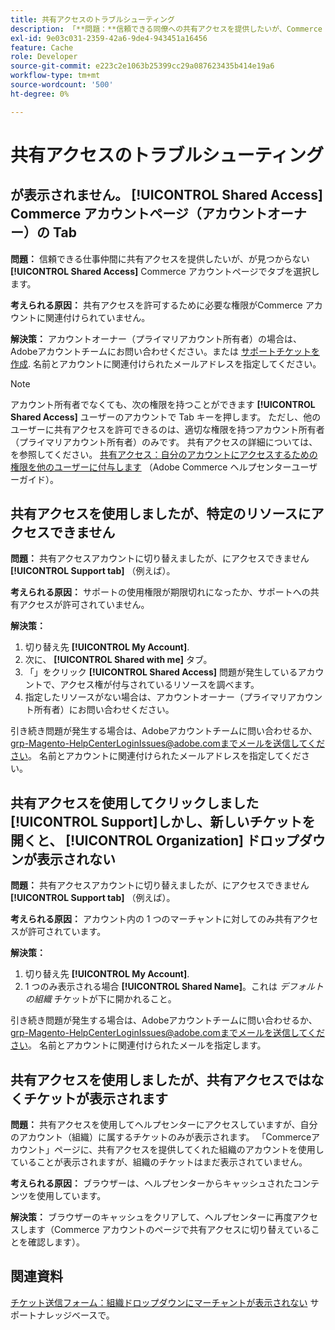 ```yaml
---
title: 共有アクセスのトラブルシューティング
description: 「**問題：**信頼できる同僚への共有アクセスを提供したいが、Commerce アカウント**ページに「共有アクセス**」タブが見つからない。」
exl-id: 9e03c031-2359-42a6-9de4-943451a16456
feature: Cache
role: Developer
source-git-commit: e223c2e1063b25399cc29a087623435b414e19a6
workflow-type: tm+mt
source-wordcount: '500'
ht-degree: 0%

---
```


# 共有アクセスのトラブルシューティング

## が表示されません。 [!UICONTROL Shared Access] Commerce アカウントページ（アカウントオーナー）の Tab

**問題：** 信頼できる仕事仲間に共有アクセスを提供したいが、が見つからない **[!UICONTROL Shared Access]** Commerce アカウントページでタブを選択します。

**考えられる原因：** 共有アクセスを許可するために必要な権限がCommerce アカウントに関連付けられていません。

**解決策：** アカウントオーナー（プライマリアカウント所有者）の場合は、Adobeアカウントチームにお問い合わせください。または [サポートチケットを作成](/help/help-center-guide/help-center/magento-help-center-user-guide.md#merchant-not-displayed). 名前とアカウントに関連付けられたメールアドレスを指定してください。

>[!NOTE]
>
>アカウント所有者でなくても、次の権限を持つことができます **[!UICONTROL Shared Access]** ユーザーのアカウントで Tab キーを押します。 ただし、他のユーザーに共有アクセスを許可できるのは、適切な権限を持つアカウント所有者（プライマリアカウント所有者）のみです。 共有アクセスの詳細については、を参照してください。 [共有アクセス：自分のアカウントにアクセスするための権限を他のユーザーに付与します](https://experienceleague.adobe.com/docs/commerce-knowledge-base/kb/help-center-guide/magento-help-center-user-guide.html?lang=en#shared-access) （Adobe Commerce ヘルプセンターユーザーガイド）。

## 共有アクセスを使用しましたが、特定のリソースにアクセスできません

**問題：** 共有アクセスアカウントに切り替えましたが、にアクセスできません **[!UICONTROL Support tab]** （例えば）。

**考えられる原因：** サポートの使用権限が期限切れになったか、サポートへの共有アクセスが許可されていません。

**解決策：**

1. 切り替え先 **[!UICONTROL My Account]**.
1. 次に、 **[!UICONTROL Shared with me]** タブ。
1. 「」をクリック **[!UICONTROL Shared Access]** 問題が発生しているアカウントで、アクセス権が付与されているリソースを調べます。
1. 指定したリソースがない場合は、アカウントオーナー（プライマリアカウント所有者）にお問い合わせください。

引き続き問題が発生する場合は、Adobeアカウントチームに問い合わせるか、grp-Magento-HelpCenterLoginIssues@adobe.comまでメールを送信してください。 名前とアカウントに関連付けられたメールアドレスを指定してください。

## 共有アクセスを使用してクリックしました [!UICONTROL Support]しかし、新しいチケットを開くと、 [!UICONTROL Organization] ドロップダウンが表示されない

**問題：** 共有アクセスアカウントに切り替えましたが、にアクセスできません **[!UICONTROL Support tab]** （例えば）。

**考えられる原因：** アカウント内の 1 つのマーチャントに対してのみ共有アクセスが許可されています。

**解決策：**

1. 切り替え先 **[!UICONTROL My Account]**.
1. 1 つのみ表示される場合 **[!UICONTROL Shared Name]**。これは *デフォルトの組織* チケットが下に開かれること。

引き続き問題が発生する場合は、Adobeアカウントチームに問い合わせるか、grp-Magento-HelpCenterLoginIssues@adobe.comまでメールを送信してください。 名前とアカウントに関連付けられたメールを指定します。

## 共有アクセスを使用しましたが、共有アクセスではなくチケットが表示されます

**問題：** 共有アクセスを使用してヘルプセンターにアクセスしていますが、自分のアカウント（組織）に属するチケットのみが表示されます。 「Commerceアカウント」ページに、共有アクセスを提供してくれた組織のアカウントを使用していることが表示されますが、組織のチケットはまだ表示されていません。

**考えられる原因：** ブラウザーは、ヘルプセンターからキャッシュされたコンテンツを使用しています。

**解決策：** ブラウザーのキャッシュをクリアして、ヘルプセンターに再度アクセスします（Commerce アカウントのページで共有アクセスに切り替えていることを確認します）。

## 関連資料

[チケット送信フォーム：組織ドロップダウンにマーチャントが表示されない](/help/help-center-guide/help-center/magento-help-center-user-guide.md#merchant-not-displayed) サポートナレッジベースで。
